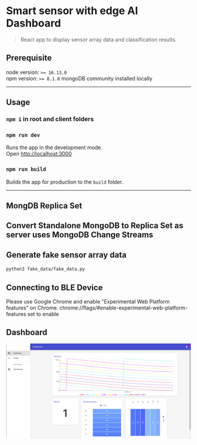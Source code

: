 # Smart sensor with edge AI Dashboard

> React app to display sensor array data and classification results.

## Prerequisite
node version: `>= 16.13.0`<br />
npm version: `>= 8.1.0`
mongoDB community installed locally

---

## Usage
### `npm i` in root and client folders
### `npm run dev`

Runs the app in the development mode.<br>
Open [http://localhost:3000](http://localhost:3000)

### `npm run build`

Builds the app for production to the `build` folder.<br>

---

## MongDB Replica Set

Convert Standalone MongoDB to Replica Set as server uses MongoDB Change Streams
---

## Generate fake sensor array data
``` bash
python3 fake_data/fake_data.py
```
## Connecting to BLE Device
Please use Google Chrome and enable "Experimental Web Platform features" on Chrome.
chrome://flags/#enable-experimental-web-platform-features 
set to enable

## Dashboard
![](/img/dashboard.png)